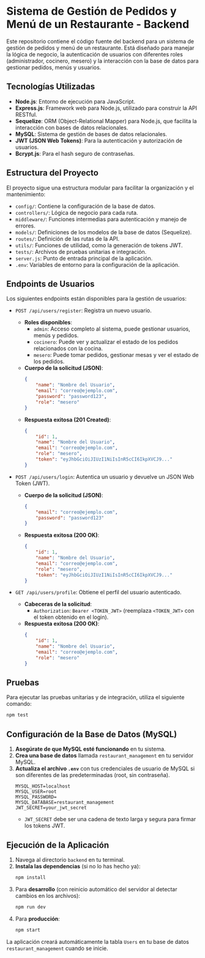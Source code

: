 # Sistema de Gestión de Pedidos y Menú de un Restaurante - Backend

Este repositorio contiene el código fuente del backend para un sistema de gestión de pedidos y menú de un restaurante. Está diseñado para manejar la lógica de negocio, la autenticación de usuarios con diferentes roles (administrador, cocinero, mesero) y la interacción con la base de datos para gestionar pedidos, menús y usuarios.

## Tecnologías Utilizadas

*   **Node.js**: Entorno de ejecución para JavaScript.
*   **Express.js**: Framework web para Node.js, utilizado para construir la API RESTful.
*   **Sequelize**: ORM (Object-Relational Mapper) para Node.js, que facilita la interacción con bases de datos relacionales.
*   **MySQL**: Sistema de gestión de bases de datos relacionales.
*   **JWT (JSON Web Tokens)**: Para la autenticación y autorización de usuarios.
*   **Bcrypt.js**: Para el hash seguro de contraseñas.

## Estructura del Proyecto

El proyecto sigue una estructura modular para facilitar la organización y el mantenimiento:

*   `config/`: Contiene la configuración de la base de datos.
*   `controllers/`: Lógica de negocio para cada ruta.
*   `middleware/`: Funciones intermedias para autenticación y manejo de errores.
*   `models/`: Definiciones de los modelos de la base de datos (Sequelize).
*   `routes/`: Definición de las rutas de la API.
*   `utils/`: Funciones de utilidad, como la generación de tokens JWT.
*   `tests/`: Archivos de pruebas unitarias e integración.
*   `server.js`: Punto de entrada principal de la aplicación.
*   `.env`: Variables de entorno para la configuración de la aplicación.

## Endpoints de Usuarios

Los siguientes endpoints están disponibles para la gestión de usuarios:

-   `POST /api/users/register`: Registra un nuevo usuario.
    -   **Roles disponibles**:
        *   `admin`: Acceso completo al sistema, puede gestionar usuarios, menús y pedidos.
        *   `cocinero`: Puede ver y actualizar el estado de los pedidos relacionados con la cocina.
        *   `mesero`: Puede tomar pedidos, gestionar mesas y ver el estado de los pedidos.
    -   **Cuerpo de la solicitud (JSON)**:
        ```json
        {
            "name": "Nombre del Usuario",
            "email": "correo@ejemplo.com",
            "password": "password123",
            "role": "mesero"
        }
        ```
    -   **Respuesta exitosa (201 Created)**:
        ```json
        {
            "id": 1,
            "name": "Nombre del Usuario",
            "email": "correo@ejemplo.com",
            "role": "mesero",
            "token": "eyJhbGciOiJIUzI1NiIsInR5cCI6IkpXVCJ9..."
        }
        ```

-   `POST /api/users/login`: Autentica un usuario y devuelve un JSON Web Token (JWT).
    -   **Cuerpo de la solicitud (JSON)**:
        ```json
        {
            "email": "correo@ejemplo.com",
            "password": "password123"
        }
        ```
    -   **Respuesta exitosa (200 OK)**:
        ```json
        {
            "id": 1,
            "name": "Nombre del Usuario",
            "email": "correo@ejemplo.com",
            "role": "mesero",
            "token": "eyJhbGciOiJIUzI1NiIsInR5cCI6IkpXVCJ9..."
        }
        ```

-   `GET /api/users/profile`: Obtiene el perfil del usuario autenticado.
    -   **Cabeceras de la solicitud**:
        -   `Authorization`: `Bearer <TOKEN_JWT>` (reemplaza `<TOKEN_JWT>` con el token obtenido en el login).
    -   **Respuesta exitosa (200 OK)**:
        ```json
        {
            "id": 1,
            "name": "Nombre del Usuario",
            "email": "correo@ejemplo.com",
            "role": "mesero"
        }
        ```

## Pruebas

Para ejecutar las pruebas unitarias y de integración, utiliza el siguiente comando:

```bash
npm test
```

## Configuración de la Base de Datos (MySQL)

1.  **Asegúrate de que MySQL esté funcionando** en tu sistema.
2.  **Crea una base de datos** llamada `restaurant_management` en tu servidor MySQL.
3.  **Actualiza el archivo `.env`** con tus credenciales de usuario de MySQL si son diferentes de las predeterminadas (root, sin contraseña).
    ```
    MYSQL_HOST=localhost
    MYSQL_USER=root
    MYSQL_PASSWORD=
    MYSQL_DATABASE=restaurant_management
    JWT_SECRET=your_jwt_secret
    ```
    -   `JWT_SECRET` debe ser una cadena de texto larga y segura para firmar los tokens JWT.

## Ejecución de la Aplicación

1.  Navega al directorio `backend` en tu terminal.
2.  **Instala las dependencias** (si no lo has hecho ya):
    ```bash
    npm install
    ```
3.  Para **desarrollo** (con reinicio automático del servidor al detectar cambios en los archivos):
    ```bash
    npm run dev
    ```
4.  Para **producción**:
    ```bash
    npm start
    ```

La aplicación creará automáticamente la tabla `Users` en tu base de datos `restaurant_management` cuando se inicie.
